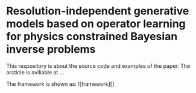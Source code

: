 # Resolution-independent generative models based on operator learning for physics constrained Bayesian inverse problems

This respository is about the source code and examples of the paper. The arcticle is aviliable at ...



The framework is shown as:
![framework][]